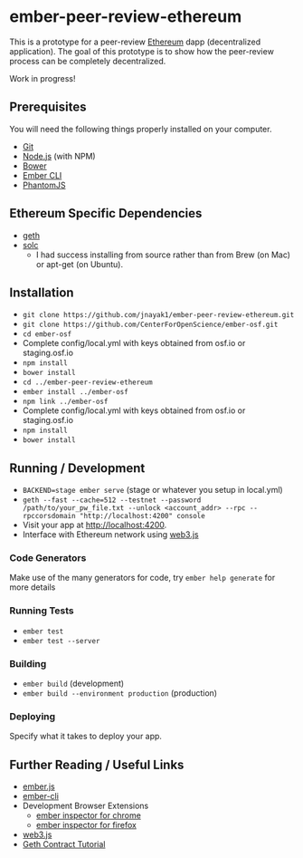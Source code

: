 # ember-peer-review-ethereum

This is a prototype for a peer-review [Ethereum](https://www.ethereum.org/) dapp (decentralized application). The goal of this prototype is to show how the peer-review process can be completely decentralized. 

Work in progress!

## Prerequisites

You will need the following things properly installed on your computer.

* [Git](http://git-scm.com/)
* [Node.js](http://nodejs.org/) (with NPM)
* [Bower](http://bower.io/)
* [Ember CLI](http://ember-cli.com/)
* [PhantomJS](http://phantomjs.org/)

## Ethereum Specific Dependencies
* [geth](https://github.com/ethereum/go-ethereum)
* [solc](https://github.com/ethereum/solidity)
  * I had success installing from source rather than from Brew (on Mac) or apt-get (on Ubuntu).

## Installation

* `git clone https://github.com/jnayak1/ember-peer-review-ethereum.git`
* `git clone https://github.com/CenterForOpenScience/ember-osf.git`
* `cd ember-osf`
* Complete config/local.yml with keys obtained from osf.io or staging.osf.io
* `npm install`
* `bower install`
* `cd ../ember-peer-review-ethereum`
* `ember install ../ember-osf`
* `npm link ../ember-osf`
* Complete config/local.yml with keys obtained from osf.io or staging.osf.io
* `npm install`
* `bower install`

## Running / Development

* `BACKEND=stage ember serve` (stage or whatever you setup in local.yml)
* `geth --fast --cache=512 --testnet --password /path/to/your_pw_file.txt --unlock <account_addr> --rpc --rpccorsdomain "http://localhost:4200" console`
* Visit your app at [http://localhost:4200](http://localhost:4200).
* Interface with Ethereum network using [web3.js](https://github.com/ethereum/web3.js/)

### Code Generators

Make use of the many generators for code, try `ember help generate` for more details

### Running Tests

* `ember test`
* `ember test --server`

### Building

* `ember build` (development)
* `ember build --environment production` (production)

### Deploying

Specify what it takes to deploy your app.

## Further Reading / Useful Links

* [ember.js](http://emberjs.com/)
* [ember-cli](http://ember-cli.com/)
* Development Browser Extensions
  * [ember inspector for chrome](https://chrome.google.com/webstore/detail/ember-inspector/bmdblncegkenkacieihfhpjfppoconhi)
  * [ember inspector for firefox](https://addons.mozilla.org/en-US/firefox/addon/ember-inspector/)
* [web3.js](https://github.com/ethereum/web3.js/)
* [Geth Contract Tutorial](https://github.com/ethereum/go-ethereum/wiki/Contract-Tutorial)

